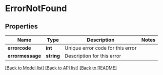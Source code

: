 # ErrorNotFound

## Properties
Name | Type | Description | Notes
------------ | ------------- | ------------- | -------------
**errorcode** | **int** | Unique error code for this error | 
**errormessage** | **string** | Description for this error | 

[[Back to Model list]](../README.md#documentation-for-models) [[Back to API list]](../README.md#documentation-for-api-endpoints) [[Back to README]](../README.md)


